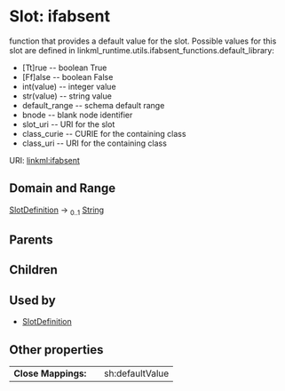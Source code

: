 
# Slot: ifabsent


function that provides a default value for the slot.  Possible values for this slot are defined in
linkml_runtime.utils.ifabsent_functions.default_library:
  * [Tt]rue -- boolean True
  * [Ff]alse -- boolean False
  * int(value) -- integer value
  * str(value) -- string value
  * default_range -- schema default range
  * bnode -- blank node identifier
  * slot_uri -- URI for the slot
  * class_curie -- CURIE for the containing class
  * class_uri -- URI for the containing class

URI: [linkml:ifabsent](https://w3id.org/linkml/ifabsent)


## Domain and Range

[SlotDefinition](SlotDefinition.md) &#8594;  <sub>0..1</sub> [String](String.md)

## Parents


## Children


## Used by

 * [SlotDefinition](SlotDefinition.md)

## Other properties

|  |  |  |
| --- | --- | --- |
| **Close Mappings:** | | sh:defaultValue |

